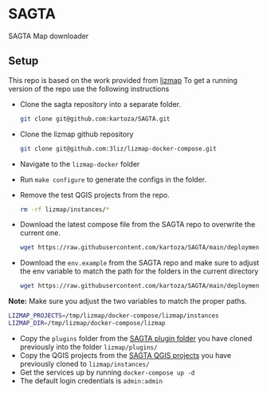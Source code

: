 # SAGTA
SAGTA Map downloader

## Setup

This repo is based on the work provided from [lizmap](git@github.com:3liz/lizmap-docker-compose.git)
To get a running version of the repo use the following instructions

* Clone the sagta repository into a separate folder.

    ```bash
    git clone git@github.com:kartoza/SAGTA.git
    ```
* Clone the lizmap github repository

    ```bash
    git clone git@github.com:3liz/lizmap-docker-compose.git
    ```
* Navigate to the `lizmap-docker` folder
* Run `make configure` to generate the configs in the folder.
* Remove the test QGIS projects from the repo.
    ```bash
    rm -rf lizmap/instances/*
    ```
* Download the latest compose file from the SAGTA repo to overwrite the 
current one.

  ```bash
  wget https://raw.githubusercontent.com/kartoza/SAGTA/main/deployment/docker-compose.yml
  ```
* Download the `env.example` from the SAGTA repo and make sure to adjust the
env variable to match the path for the folders in the current directory

  ```bash
  wget https://raw.githubusercontent.com/kartoza/SAGTA/main/deployment/env.example -O .env
  ```
**Note:** Make sure you adjust the two variables to match the proper paths.

  ```bash
  LIZMAP_PROJECTS=/tmp/lizmap/docker-compose/lizmap/instances
  LIZMAP_DIR=/tmp/lizmap/docker-compose/lizmap 
  ```
* Copy the `plugins` folder from the [SAGTA plugin folder](https://github.com/kartoza/SAGTA/tree/main/plugins) 
you have cloned previously into the folder `lizmap/plugins/`
* Copy the QGIS projects from the [SAGTA QGIS projects](https://github.com/kartoza/SAGTA/tree/main/projects/map_downloader) 
you have previously cloned to `lizmap/instances/`
* Get the services up by running `docker-compose up -d`
* The default login credentials is `admin:admin`


